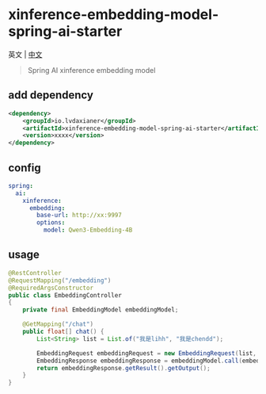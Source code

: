# xinference-embedding-model-spring-ai-starter

英文 | [中文](https://github.com/lvdaxianer/xinference-embedding-model-spring-ai-starter/blob/master/README.zh.md)          

> Spring AI xinference embedding model

## add dependency 
```xml
<dependency>
    <groupId>io.lvdaxianer</groupId>
    <artifactId>xinference-embedding-model-spring-ai-starter</artifactId>
    <version>xxxx</version>
</dependency>
```

## config 
```yaml
spring:
  ai:
    xinference:
      embedding:
        base-url: http://xx:9997
        options:
          model: Qwen3-Embedding-4B
```

## usage
```java
@RestController
@RequestMapping("/embedding")
@RequiredArgsConstructor
public class EmbeddingController
{
    private final EmbeddingModel embeddingModel;

    @GetMapping("/chat")
    public float[] chat() {
        List<String> list = List.of("我是lihh", "我是chendd");

        EmbeddingRequest embeddingRequest = new EmbeddingRequest(list, XinferenceEmbeddingOptions.builder().build());
        EmbeddingResponse embeddingResponse = embeddingModel.call(embeddingRequest);
        return embeddingResponse.getResult().getOutput();
    }
}
```
